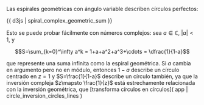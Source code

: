 Las espirales geométricas con ángulo variable describen círculos perfectos:

{{ d3js | spiral_complex_geometric_sum }}

Esto se puede probar fácilmente con números complejos: sea $a\in\mathbb{C}$, $\vert a \vert \lt 1$, y

$$S=\sum_{k=0}^\infty a^k = 1+a+a^2+a^3+\cdots = \dfrac{1}{1-a}$$

que represente una suma infinita como la espiral geométrica. Si $a$ cambia en argumento pero no en módulo, entonces $1-a$ describe un círculo centrado en $z=1$ y $S=\frac{1}{1-a}$ describe un círculo también, ya que la inversión compleja $z\mapsto \frac{1}{z}$ está estrechamente relacionada con la inversión geométrica, que [transforma círculos en círculos]( app | circle_inversion_circles_lines )